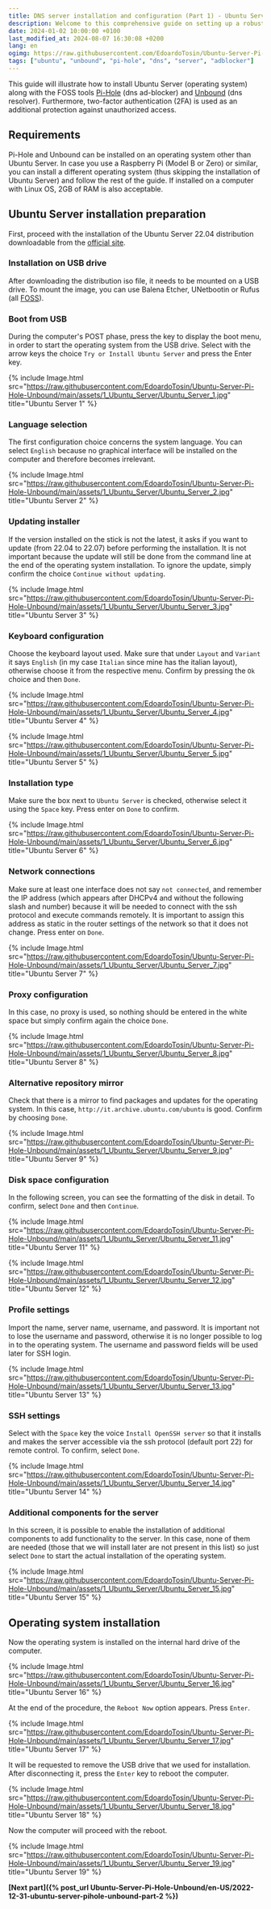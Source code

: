 ```yaml
---
title: DNS server installation and configuration (Part 1) - Ubuntu Server installation (EN)
description: Welcome to this comprehensive guide on setting up a robust and secure DNS server using Ubuntu, Pi-Hole, and Unbound. This setup enhances your privacy and gives you better control over your network traffic.
date: 2024-01-02 10:00:00 +0100
last_modified_at: 2024-08-07 16:30:08 +0200
lang: en
ogimg: https://raw.githubusercontent.com/EdoardoTosin/Ubuntu-Server-Pi-Hole-Unbound/main/assets/1_Ubuntu_Server/Ubuntu_Server_19.jpg
tags: ["ubuntu", "unbound", "pi-hole", "dns", "server", "adblocker"]
---
```


This guide will illustrate how to install Ubuntu Server (operating system) along with the FOSS tools [Pi-Hole](https://en.wikipedia.org/wiki/Pi-hole) (dns ad-blocker) and [Unbound](https://en.wikipedia.org/wiki/Unbound_(DNS_server)) (dns resolver). Furthermore, two-factor authentication (2FA) is used as an additional protection against unauthorized access.

## Requirements

Pi-Hole and Unbound can be installed on an operating system other than Ubuntu Server. In case you use a Raspberry Pi (Model B or Zero) or similar, you can install a different operating system (thus skipping the installation of Ubuntu Server) and follow the rest of the guide. If installed on a computer with Linux OS, 2GB of RAM is also acceptable.

## Ubuntu Server installation preparation

First, proceed with the installation of the Ubuntu Server 22.04 distribution downloadable from the [official site](https://ubuntu.com/download/server).

### Installation on USB drive

After downloading the distribution iso file, it needs to be mounted on a USB drive. To mount the image, you can use Balena Etcher, UNetbootin or Rufus (all [FOSS](https://en.wikipedia.org/wiki/Free_and_open-source_software)).

### Boot from USB

During the computer's POST phase, press the key to display the boot menu, in order to start the operating system from the USB drive. Select with the arrow keys the choice `Try or Install Ubuntu Server` and press the Enter key.

{% include Image.html src="https://raw.githubusercontent.com/EdoardoTosin/Ubuntu-Server-Pi-Hole-Unbound/main/assets/1_Ubuntu_Server/Ubuntu_Server_1.jpg" title="Ubuntu Server 1" %}

### Language selection

The first configuration choice concerns the system language. You can select `English` because no graphical interface will be installed on the computer and therefore becomes irrelevant.

{% include Image.html src="https://raw.githubusercontent.com/EdoardoTosin/Ubuntu-Server-Pi-Hole-Unbound/main/assets/1_Ubuntu_Server/Ubuntu_Server_2.jpg" title="Ubuntu Server 2" %}

### Updating installer

If the version installed on the stick is not the latest, it asks if you want to update (from 22.04 to 22.07) before performing the installation. It is not important because the update will still be done from the command line at the end of the operating system installation. To ignore the update, simply confirm the choice `Continue without updating`.

{% include Image.html src="https://raw.githubusercontent.com/EdoardoTosin/Ubuntu-Server-Pi-Hole-Unbound/main/assets/1_Ubuntu_Server/Ubuntu_Server_3.jpg" title="Ubuntu Server 3" %}

### Keyboard configuration

Choose the keyboard layout used. Make sure that under `Layout` and `Variant` it says `English` (in my case `Italian` since mine has the italian layout), otherwise choose it from the respective menu. Confirm by pressing the `Ok` choice and then `Done`.

{% include Image.html src="https://raw.githubusercontent.com/EdoardoTosin/Ubuntu-Server-Pi-Hole-Unbound/main/assets/1_Ubuntu_Server/Ubuntu_Server_4.jpg" title="Ubuntu Server 4" %}

{% include Image.html src="https://raw.githubusercontent.com/EdoardoTosin/Ubuntu-Server-Pi-Hole-Unbound/main/assets/1_Ubuntu_Server/Ubuntu_Server_5.jpg" title="Ubuntu Server 5" %}

### Installation type

Make sure the box next to `Ubuntu Server` is checked, otherwise select it using the `Space` key. Press enter on `Done` to confirm.

{% include Image.html src="https://raw.githubusercontent.com/EdoardoTosin/Ubuntu-Server-Pi-Hole-Unbound/main/assets/1_Ubuntu_Server/Ubuntu_Server_6.jpg" title="Ubuntu Server 6" %}

### Network connections

Make sure at least one interface does not say `not connected`, and remember the IP address (which appears after DHCPv4 and without the following slash and number) because it will be needed to connect with the ssh protocol and execute commands remotely. It is important to assign this address as static in the router settings of the network so that it does not change. Press enter on `Done`.

{% include Image.html src="https://raw.githubusercontent.com/EdoardoTosin/Ubuntu-Server-Pi-Hole-Unbound/main/assets/1_Ubuntu_Server/Ubuntu_Server_7.jpg" title="Ubuntu Server 7" %}

### Proxy configuration

In this case, no proxy is used, so nothing should be entered in the white space but simply confirm again the choice `Done`.

{% include Image.html src="https://raw.githubusercontent.com/EdoardoTosin/Ubuntu-Server-Pi-Hole-Unbound/main/assets/1_Ubuntu_Server/Ubuntu_Server_8.jpg" title="Ubuntu Server 8" %}

### Alternative repository mirror

Check that there is a mirror to find packages and updates for the operating system. In this case, `http://it.archive.ubuntu.com/ubuntu` is good. Confirm by choosing `Done`.

{% include Image.html src="https://raw.githubusercontent.com/EdoardoTosin/Ubuntu-Server-Pi-Hole-Unbound/main/assets/1_Ubuntu_Server/Ubuntu_Server_9.jpg" title="Ubuntu Server 9" %}

### Disk space configuration

In the following screen, you can see the formatting of the disk in detail. To confirm, select `Done` and then `Continue`.

{% include Image.html src="https://raw.githubusercontent.com/EdoardoTosin/Ubuntu-Server-Pi-Hole-Unbound/main/assets/1_Ubuntu_Server/Ubuntu_Server_11.jpg" title="Ubuntu Server 11" %}

{% include Image.html src="https://raw.githubusercontent.com/EdoardoTosin/Ubuntu-Server-Pi-Hole-Unbound/main/assets/1_Ubuntu_Server/Ubuntu_Server_12.jpg" title="Ubuntu Server 12" %}

### Profile settings

Import the name, server name, username, and password.
It is important not to lose the username and password, otherwise it is no longer possible to log in to the operating system.
The username and password fields will be used later for SSH login.

{% include Image.html src="https://raw.githubusercontent.com/EdoardoTosin/Ubuntu-Server-Pi-Hole-Unbound/main/assets/1_Ubuntu_Server/Ubuntu_Server_13.jpg" title="Ubuntu Server 13" %}

### SSH settings

Select with the `Space` key the voice `Install OpenSSH server` so that it installs and makes the server accessible via the ssh protocol (default port 22) for remote control.
To confirm, select `Done`.

{% include Image.html src="https://raw.githubusercontent.com/EdoardoTosin/Ubuntu-Server-Pi-Hole-Unbound/main/assets/1_Ubuntu_Server/Ubuntu_Server_14.jpg" title="Ubuntu Server 14" %}

### Additional components for the server

In this screen, it is possible to enable the installation of additional components to add functionality to the server. In this case, none of them are needed (those that we will install later are not present in this list) so just select `Done` to start the actual installation of the operating system.

{% include Image.html src="https://raw.githubusercontent.com/EdoardoTosin/Ubuntu-Server-Pi-Hole-Unbound/main/assets/1_Ubuntu_Server/Ubuntu_Server_15.jpg" title="Ubuntu Server 15" %}

## Operating system installation

Now the operating system is installed on the internal hard drive of the computer.

{% include Image.html src="https://raw.githubusercontent.com/EdoardoTosin/Ubuntu-Server-Pi-Hole-Unbound/main/assets/1_Ubuntu_Server/Ubuntu_Server_16.jpg" title="Ubuntu Server 16" %}

At the end of the procedure, the `Reboot Now` option appears. Press `Enter`.

{% include Image.html src="https://raw.githubusercontent.com/EdoardoTosin/Ubuntu-Server-Pi-Hole-Unbound/main/assets/1_Ubuntu_Server/Ubuntu_Server_17.jpg" title="Ubuntu Server 17" %}

It will be requested to remove the USB drive that we used for installation. After disconnecting it, press the `Enter` key to reboot the computer.

{% include Image.html src="https://raw.githubusercontent.com/EdoardoTosin/Ubuntu-Server-Pi-Hole-Unbound/main/assets/1_Ubuntu_Server/Ubuntu_Server_18.jpg" title="Ubuntu Server 18" %}

Now the computer will proceed with the reboot.

{% include Image.html src="https://raw.githubusercontent.com/EdoardoTosin/Ubuntu-Server-Pi-Hole-Unbound/main/assets/1_Ubuntu_Server/Ubuntu_Server_19.jpg" title="Ubuntu Server 19" %}

**[Next part]({% post_url Ubuntu-Server-Pi-Hole-Unbound/en-US/2022-12-31-ubuntu-server-pihole-unbound-part-2 %})**
